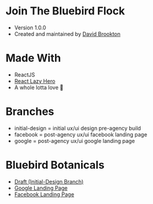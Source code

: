 # Join The Bluebird Flock
- Version 1.0.0
- Created and maintained by [David Brookton](https://github.com/davidbrookton)

# Made With
- ReactJS
- [React Lazy Hero](https://github.com/danistefanovic/react-lazy-hero)
- A whole lotta love :gift_heart:

# Branches
- initial-design = initial ux/ui design pre-agency build
- facebook = post-agency ux/ui facebook landing page
- google = post-agency ux/ui google landing page


# Bluebird Botanicals
- [Draft (Initial-Design Branch)](https://join-the-flock-draft.netlify.com)
- [Google Landing Page](https://join-the-bluebird-flock.netlify.com)
- [Facebook Landing Page](https://facebook-bluebird-flock.netlify.com)
